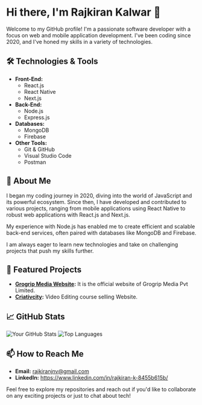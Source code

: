 # Hi there, I'm Rajkiran Kalwar 👋

Welcome to my GitHub profile! I'm a passionate software developer with a focus on web and mobile application development. I've been coding since 2020, and I've honed my skills in a variety of technologies. 

## 🛠️ Technologies & Tools

- **Front-End:** 
  - React.js
  - React Native
  - Next.js
- **Back-End:**
  - Node.js
  - Express.js
- **Databases:**
  - MongoDB
  - Firebase
- **Other Tools:**
  - Git & GitHub
  - Visual Studio Code
  - Postman

## 🚀 About Me

I began my coding journey in 2020, diving into the world of JavaScript and its powerful ecosystem. Since then, I have developed and contributed to various projects, ranging from mobile applications using React Native to robust web applications with React.js and Next.js.

My experience with Node.js has enabled me to create efficient and scalable back-end services, often paired with databases like MongoDB and Firebase.

I am always eager to learn new technologies and take on challenging projects that push my skills further.

## 🌟 Featured Projects

- **[Grogrip Media Website](https://github.com/raj-bhai/grogrip):** It is the official website of Grogrip Media Pvt Limited.
- **[Criativcity](https://github.com/raj-bhai/criativicity):** Video Editing course selling Website.

## 📈 GitHub Stats

![Your GitHub Stats](https://github-readme-stats.vercel.app/api?username=raj-bhai&show_icons=true&theme=radical)
![Top Languages](https://github-readme-stats.vercel.app/api/top-langs/?username=raj-bhai&layout=compact&theme=radical)

## 📫 How to Reach Me

- **Email:** rajkiranjnv@gmail.com
- **LinkedIn:** https://www.linkedin.com/in/rajkiran-k-8455b615b/

Feel free to explore my repositories and reach out if you'd like to collaborate on any exciting projects or just to chat about tech!

